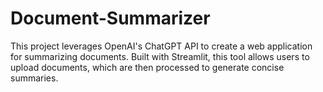 # Document-Summarizer
This project leverages OpenAI's ChatGPT API to create a web application for summarizing documents. Built with Streamlit, this tool allows users to upload documents, which are then processed to generate concise summaries.
